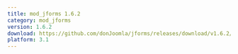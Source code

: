 ```yaml
---
title: mod_jforms 1.6.2
category: mod_jforms
version: 1.6.2
download: https://github.com/donJoomla/jforms/releases/download/v1.6.2/mod_jforms_162_j30.zip
platform: 3.1
---
```


